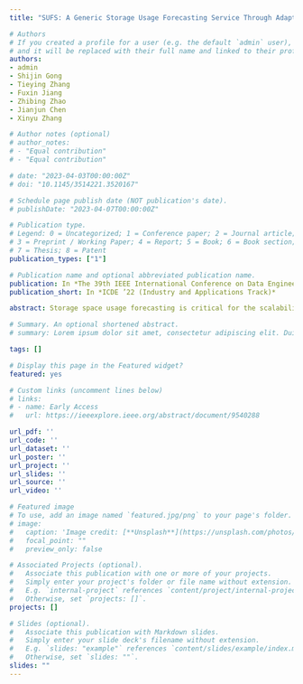 ```yaml
---
title: "SUFS: A Generic Storage Usage Forecasting Service Through Adaptive Ensemble Learning"

# Authors
# If you created a profile for a user (e.g. the default `admin` user), write the username (folder name) here 
# and it will be replaced with their full name and linked to their profile.
authors:
- admin
- Shijin Gong
- Tieying Zhang
- Fuxin Jiang
- Zhibing Zhao
- Jianjun Chen
- Xinyu Zhang

# Author notes (optional)
# author_notes:
# - "Equal contribution"
# - "Equal contribution"

# date: "2023-04-03T00:00:00Z"
# doi: "10.1145/3514221.3520167"

# Schedule page publish date (NOT publication's date).
# publishDate: "2023-04-07T00:00:00Z"

# Publication type.
# Legend: 0 = Uncategorized; 1 = Conference paper; 2 = Journal article;
# 3 = Preprint / Working Paper; 4 = Report; 5 = Book; 6 = Book section;
# 7 = Thesis; 8 = Patent
publication_types: ["1"]

# Publication name and optional abbreviated publication name.
publication: In *The 39th IEEE International Conference on Data Engineering*
publication_short: In *ICDE ’22 (Industry and Applications Track)*

abstract: Storage space usage forecasting is critical for the scalability and stability of storage systems. Cloud providers estimate storage usages based on the forecast and allocate resources accordingly. Overestimated space usages require a redundant storage buffer that brings unnecessary cost, and underestimated space usages will cause capacity shortages that may lead to data loss and Service-Level Agreement (SLA) failures. While accurate storage forecasting is important, it is highly challenging due to various storage usage patterns on different workloads and storage systems. Moreover, some operations from users or administrators may cause transient workload burst in historical data, which makes forecasting even harder. In this paper, we propose the Storage Usage Forecasting Service (SUFS) that combines deep neural networks and statistical models adaptively to make predictions for multiple major storage systems in ByteDance. SUFS carries comprehensive analyses of storage usage time series from various storage systems in real business scenarios. To handle workload bursts in historical data, we enhance regular LSTMs using a control signal that is installed on the input gate. When the burst is detected, the control signal reduces the input influences to the cell state. To further improve the prediction accuracy, SUFS integrates the Enhanced-LSTM (ELSTM) with a novel adaptive ensemble method. Different from previous works, our approach learns dynamic ensemble weights for each prediction step on-the-fly, making our model more accurate for multiple-step predictions. SUFS has been deployed to serve more than 150,000 storage instances. We conducted extensive experiments on the storage systems that are widely-used in ByteDance, and the results show that SUFS outperforms the state-of-the-art methods and significantly reduces storage cost.

# Summary. An optional shortened abstract.
# summary: Lorem ipsum dolor sit amet, consectetur adipiscing elit. Duis posuere tellus ac convallis placerat. Proin tincidunt magna sed ex sollicitudin condimentum.

tags: []

# Display this page in the Featured widget?
featured: yes

# Custom links (uncomment lines below)
# links:
# - name: Early Access
#   url: https://ieeexplore.ieee.org/abstract/document/9540288

url_pdf: ''
url_code: ''
url_dataset: ''
url_poster: ''
url_project: ''
url_slides: ''
url_source: ''
url_video: ''

# Featured image
# To use, add an image named `featured.jpg/png` to your page's folder. 
# image:
#   caption: 'Image credit: [**Unsplash**](https://unsplash.com/photos/pLCdAaMFLTE)'
#   focal_point: ""
#   preview_only: false

# Associated Projects (optional).
#   Associate this publication with one or more of your projects.
#   Simply enter your project's folder or file name without extension.
#   E.g. `internal-project` references `content/project/internal-project/index.md`.
#   Otherwise, set `projects: []`.
projects: []

# Slides (optional).
#   Associate this publication with Markdown slides.
#   Simply enter your slide deck's filename without extension.
#   E.g. `slides: "example"` references `content/slides/example/index.md`.
#   Otherwise, set `slides: ""`.
slides: ""
---
```


<!-- {{% callout note %}}
Click the *Cite* button above to demo the feature to enable visitors to import publication metadata into their reference management software.
{{% /callout %}}

{{% callout note %}}
Create your slides in Markdown - click the *Slides* button to check out the example.
{{% /callout %}}

Supplementary notes can be added here, including [code, math, and images](https://wowchemy.com/docs/writing-markdown-latex/). -->
